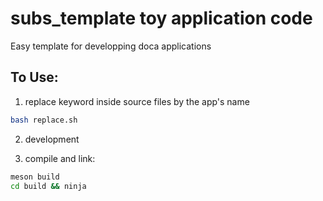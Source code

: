 # subs_template toy application code

Easy template for developping doca applications

## To Use:

1. replace keyword inside source files by the app's name

```bash
bash replace.sh
```

2. development

3. compile and link:

```bash
meson build
cd build && ninja
```

